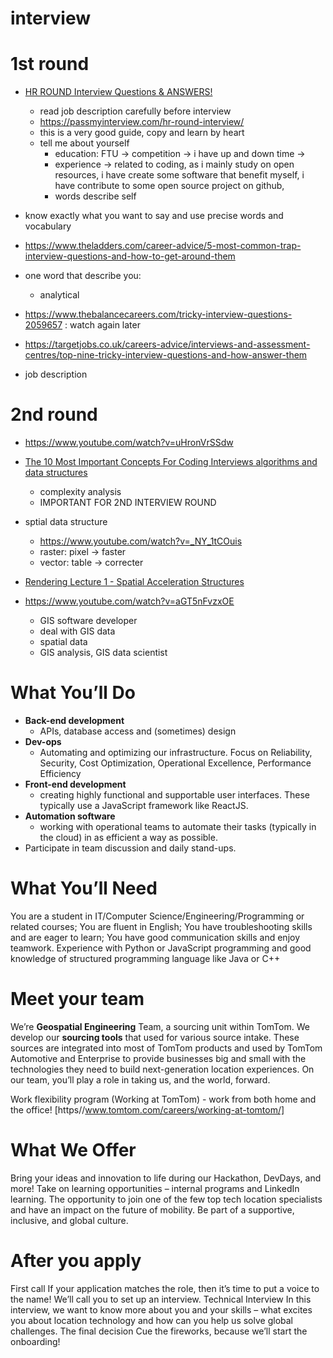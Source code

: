 # interview

# 1st round
- [HR ROUND Interview Questions & ANSWERS! ](https://www.youtube.com/watch?v=CwUBnhDVKTg)
  - read job description carefully before interview
  - https://passmyinterview.com/hr-round-interview/
  - this is a very good guide, copy and learn by heart
  - tell me about yourself
    - education: FTU -> competition -> i have up and down time -> 
    - experience -> related to coding, as i mainly study on open resources, i have create some software that benefit myself, i have contribute to some open source project on github, 
    - words describe self
- know exactly what you want to say and use precise words and vocabulary
- https://www.theladders.com/career-advice/5-most-common-trap-interview-questions-and-how-to-get-around-them
- one word that describe you:
  - analytical
- https://www.thebalancecareers.com/tricky-interview-questions-2059657 : watch again later
- https://targetjobs.co.uk/careers-advice/interviews-and-assessment-centres/top-nine-tricky-interview-questions-and-how-answer-them

- job description


# 2nd round
- https://www.youtube.com/watch?v=uHronVrSSdw
- [The 10 Most Important Concepts For Coding Interviews algorithms and data structures](https://www.youtube.com/watch?v=Ge0Udbws1kc)
  - complexity analysis
  - IMPORTANT FOR 2ND INTERVIEW ROUND

- sptial data structure
  - https://www.youtube.com/watch?v=_NY_1tCOuis
  - raster: pixel -> faster
  - vector: table  -> correcter
- [Rendering Lecture 1 - Spatial Acceleration Structures](https://www.youtube.com/watch?v=MzUxOe5x24w)
- https://www.youtube.com/watch?v=aGT5nFvzxOE
  - GIS software developer
  - deal with GIS data
  - spatial data
  - GIS analysis, GIS data scientist


# What You’ll Do
- **Back-end development** 
  - APIs, database access and (sometimes) design
- **Dev-ops**
  - Automating and optimizing our infrastructure. Focus on Reliability, Security, Cost Optimization, Operational Excellence, Performance Efficiency
- **Front-end development** 
  - creating highly functional and supportable user interfaces. These typically use a JavaScript framework like ReactJS.
- **Automation software** 
  - working with operational teams to automate their tasks (typically in the cloud) in as efficient a way as possible.
- Participate in team discussion and daily stand-ups.
# What You’ll Need
You are a student in IT/Computer Science/Engineering/Programming or related courses;
You are fluent in English;
You have troubleshooting skills and are eager to learn;
You have good communication skills and enjoy teamwork.
Experience with Python or JavaScript programming and good knowledge of structured programming language like Java or C++
# Meet your team
We’re **Geospatial Engineering** Team, a sourcing unit within TomTom. We develop our **sourcing tools** that used for various source intake. These sources are integrated into most of TomTom products and used by TomTom Automotive and Enterprise to provide businesses big and small with the technologies they need to build next-generation location experiences. On our team, you’ll play a role in taking us, and the world, forward.


Work flexibility program (Working at TomTom) - work from both home and the office! [https//www.tomtom.com/careers/working-at-tomtom/]
# What We Offer
Bring your ideas and innovation to life during our Hackathon, DevDays, and more!
Take on learning opportunities – internal programs and LinkedIn learning.
The opportunity to join one of the few top tech location specialists and have an impact on the future of mobility.
Be part of a supportive, inclusive, and global culture.
# After you apply
First call If your application matches the role, then it’s time to put a voice to the name! We’ll call you to set up an interview.
Technical Interview In this interview, we want to know more about you and your skills – what excites you about location technology and how can you help us solve global challenges.
The final decision Cue the fireworks, because we’ll start the onboarding!

